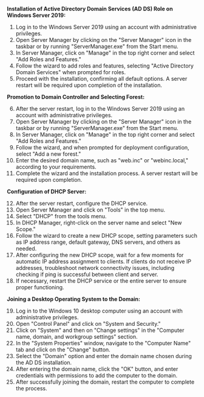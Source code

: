 **Installation of Active Directory Domain Services (AD DS) Role on Windows Server 2019:**

1. Log in to the Windows Server 2019 using an account with administrative privileges.
2. Open Server Manager by clicking on the "Server Manager" icon in the taskbar or by running "ServerManager.exe" from the Start menu.
3. In Server Manager, click on "Manage" in the top right corner and select "Add Roles and Features."
4. Follow the wizard to add roles and features, selecting "Active Directory Domain Services" when prompted for roles.
5. Proceed with the installation, confirming all default options. A server restart will be required upon completion of the installation.

**Promotion to Domain Controller and Selecting Forest:**

6. After the server restart, log in to the Windows Server 2019 using an account with administrative privileges.
7. Open Server Manager by clicking on the "Server Manager" icon in the taskbar or by running "ServerManager.exe" from the Start menu.
8. In Server Manager, click on "Manage" in the top right corner and select "Add Roles and Features."
9. Follow the wizard, and when prompted for deployment configuration, select "Add a new forest."
10. Enter the desired domain name, such as "web.inc" or "webinc.local," according to your requirements.
11. Complete the wizard and the installation process. A server restart will be required upon completion.

**Configuration of DHCP Server:**

12. After the server restart, configure the DHCP service.
13. Open Server Manager and click on "Tools" in the top menu.
14. Select "DHCP" from the tools menu.
15. In DHCP Manager, right-click on the server name and select "New Scope."
16. Follow the wizard to create a new DHCP scope, setting parameters such as IP address range, default gateway, DNS servers, and others as needed.
17. After configuring the new DHCP scope, wait for a few moments for automatic IP address assignment to clients. If clients do not receive IP addresses, troubleshoot network connectivity issues, including checking if ping is successful between client and server.
18. If necessary, restart the DHCP service or the entire server to ensure proper functioning.

**Joining a Desktop Operating System to the Domain:**

19. Log in to the Windows 10 desktop computer using an account with administrative privileges.
20. Open "Control Panel" and click on "System and Security."
21. Click on "System" and then on "Change settings" in the "Computer name, domain, and workgroup settings" section.
22. In the "System Properties" window, navigate to the "Computer Name" tab and click on the "Change" button.
23. Select the "Domain" option and enter the domain name chosen during the AD DS installation.
24. After entering the domain name, click the "OK" button, and enter credentials with permissions to add the computer to the domain.
25. After successfully joining the domain, restart the computer to complete the process.